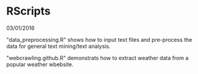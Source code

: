 # RScripts

03/01/2016

"data_preprocessing.R" shows how to input text files and pre-process the data for general text mining/text analysis.

"webcrawling.github.R" demonstrats how to extract weather data from a popular weather wbebsite.
